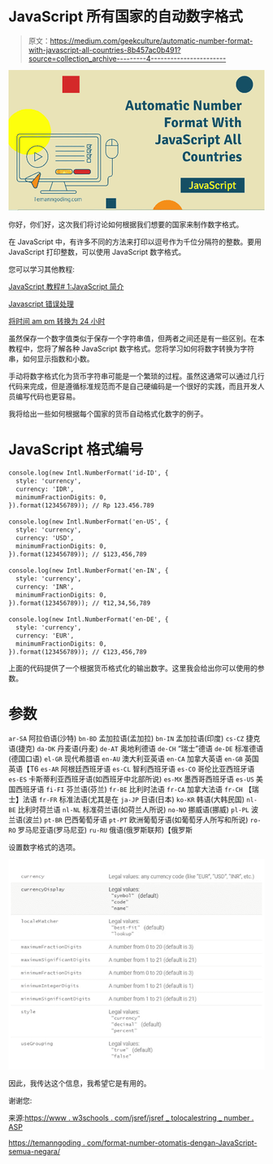 # JavaScript 所有国家的自动数字格式

> 原文：<https://medium.com/geekculture/automatic-number-format-with-javascript-all-countries-8b457ac0b491?source=collection_archive---------4----------------------->

![](img/e07c598d60b8a7f4020f08b65a1a1beb.png)

你好，你们好，这次我们将讨论如何根据我们想要的国家来制作数字格式。

在 JavaScript 中，有许多不同的方法来打印以逗号作为千位分隔符的整数。要用 JavaScript 打印整数，可以使用 JavaScript 数字格式。

您可以学习其他教程:

[JavaScript 教程# 1:JavaScript 简介](https://temanngoding.com/tutorial-javascript-1-pengenalan-javascript/)

[Javascript 错误处理](https://temanngoding.com/penanganan-eror-javascript/)

[将时间 am pm 转换为 24 小时](https://temanngoding.com/tutorial-javascript-convert-waktu-am-pm-to-24-jam/)

虽然保存一个数字值类似于保存一个字符串值，但两者之间还是有一些区别。在本教程中，您将了解各种 JavaScript 数字格式。您将学习如何将数字转换为字符串，如何显示指数和小数。

手动将数字格式化为货币字符串可能是一个繁琐的过程。虽然这通常可以通过几行代码来完成，但是遵循标准规范而不是自己硬编码是一个很好的实践，而且开发人员编写代码也更容易。

我将给出一些如何根据每个国家的货币自动格式化数字的例子。

# JavaScript 格式编号

```
console.log(new Intl.NumberFormat('id-ID', {
  style: 'currency',
  currency: 'IDR',
  minimumFractionDigits: 0,
}).format(123456789)); // Rp 123.456.789

console.log(new Intl.NumberFormat('en-US', {
  style: 'currency',
  currency: 'USD',
  minimumFractionDigits: 0,
}).format(123456789)); // $123,456,789

console.log(new Intl.NumberFormat('en-IN', {
  style: 'currency',
  currency: 'INR',
  minimumFractionDigits: 0,
}).format(123456789)); // ₹12,34,56,789

console.log(new Intl.NumberFormat('en-DE', {
  style: 'currency',
  currency: 'EUR',
  minimumFractionDigits: 0,
}).format(123456789)); // €123,456,789
```

上面的代码提供了一个根据货币格式化的输出数字。这里我会给出你可以使用的参数。

# 参数

`ar-SA` 阿拉伯语(沙特)
`bn-BD` 孟加拉语(孟加拉)
`bn-IN` 孟加拉语(印度)
`cs-CZ` 捷克语(捷克)
`da-DK` 丹麦语(丹麦)
`de-AT` 奥地利德语
`de-CH` “瑞士”德语
`de-DE` 标准德语(德国口语)
`el-GR` 现代希腊语
`en-AU` 澳大利亚英语
`en-CA` 加拿大英语
`en-GB` 英国英语【T6
`es-AR` 阿根廷西班牙语
`es-CL` 智利西班牙语
`es-CO` 哥伦比亚西班牙语
`es-ES` 卡斯蒂利亚西班牙语(如西班牙中北部所说)
`es-MX` 墨西哥西班牙语
`es-US` 美国西班牙语
`fi-FI` 芬兰语(芬兰)
`fr-BE` 比利时法语
`fr-CA` 加拿大法语
`fr-CH` 【瑞士】法语
`fr-FR` 标准法语(尤其是在
`ja-JP` 日语(日本)
`ko-KR` 韩语(大韩民国)
`nl-BE` 比利时荷兰语
`nl-NL` 标准荷兰语(如荷兰人所说)
`no-NO` 挪威语(挪威)
`pl-PL` 波兰语(波兰)
`pt-BR` 巴西葡萄牙语
`pt-PT` 欧洲葡萄牙语(如葡萄牙人所写和所说)
`ro-RO` 罗马尼亚语(罗马尼亚)
`ru-RU` 俄语(俄罗斯联邦)【俄罗斯

设置数字格式的选项。

![](img/8ac0d2ebb86fe0a78a0816e041aba59f.png)

因此，我传达这个信息，我希望它是有用的。

谢谢您:

来源:[https://www . w3schools . com/jsref/jsref _ tolocalestring _ number . ASP](https://www.w3schools.com/jsref/jsref_tolocalestring_number.asp)

[https://temanngoding . com/format-number-otomatis-dengan-JavaScript-semua-negara/](https://temanngoding.com/format-number-otomatis-dengan-javascript-semua-negara/)